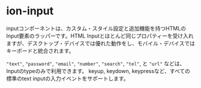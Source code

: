 # ion-input

inputコンポーネントは、カスタム・スタイル設定と追加機能を持つHTMLのInput要素のラッパーです。HTML Inputとほとんど同じプロパティーを受け入れますが、デスクトップ・デバイスでは優れた動作をし、モバイル・デバイスではキーボードと統合されます。

`"text"`, `"password"`, `"email"`, `"number"`, `"search"`, `"tel"`, と `"url"` などは、Inputのtypeのみで利用できます。 keyup, keydown, keypressなど、すべての標準のtext inputの入力イベントをサポートします。

